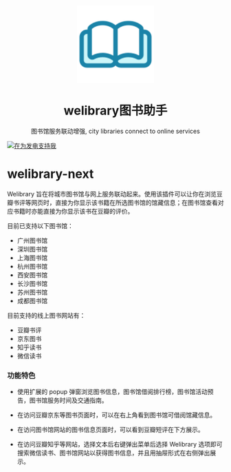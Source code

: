 
<p align="center">
  <img width="180" src="./public/icon.png" alt="welibrary图书助手">
  <h1 align="center">welibrary图书助手</h1>
  <p align="center">图书馆服务联动增强, city libraries connect to online services</p>
</p>

<a href="https://afdian.net/a/honwhy" target="_blank"><img src="https://pic1.afdiancdn.com/static/img/welcome/button-sponsorme.png" alt="在为发电支持我" style="height: 40px !important;width: 145px !important;" ></a>

# welibrary-next

Welibrary 旨在将城市图书馆与网上服务联动起来。使用该插件可以让你在浏览豆瓣书评等网页时，直接为你显示该书籍在所选图书馆的馆藏信息；在图书馆查看对应书籍时亦能直接为你显示该书在豆瓣的评价。

目前已支持以下图书馆：

- 广州图书馆
- 深圳图书馆
- 上海图书馆
- 杭州图书馆
- 西安图书馆
- 长沙图书馆
- 苏州图书馆
- 成都图书馆

目前支持的线上图书网站有：

- 豆瓣书评
- 京东图书
- 知乎读书
- 微信读书

### 功能特色

- 使用扩展的 popup 弹窗浏览图书信息，图书馆借阅排行榜，图书馆活动预告，图书馆服务时间及交通指南。

- 在访问豆瓣京东等图书页面时，可以在右上角看到图书馆可借阅馆藏信息。

- 在访问图书馆网站的图书信息页面时，可以看到豆瓣短评在下方展示。

- 在访问豆瓣知乎等网站，选择文本后右键弹出菜单后选择 Welibrary 选项即可搜索微信读书、图书馆网站以获得图书信息，并且用抽屉形式在右侧弹出展示。
